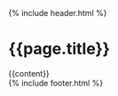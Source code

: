 <html lang="en">
<head>
    <meta charset="UTF-8">
    <meta http-equiv="X-UA-Compatible" content="IE=edge">
    <meta name="viewport" content="width=device-width, initial-scale=1.0">
    <title>{{page.title}} | Bit Criminals</title>
    <link rel="icon" type="image/png" sizes="64x64" href="images/myfavicon.png">
    <link rel="stylesheet" href="https://unpkg.com/flickity@2/dist/flickity.min.css">
    <link rel="stylesheet" href="/css/global.css">
    <link rel="stylesheet" href="/css/post.css">
</head>
<body>
    {% include header.html %}
    <main>
        <h1>{{page.title}}</h1>
        {{content}}
    </main>
    {% include footer.html %}
    <script src="https://kit.fontawesome.com/4e16efa13b.js" crossorigin="anonymous"></script>
    <script src="/js/global.js"></script>
</body>
</html>